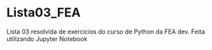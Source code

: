 # Lista03_FEA
Lista 03 resolvida de exercicios do curso de Python da FEA dev. Feita utilizando Jupyter Notebook
